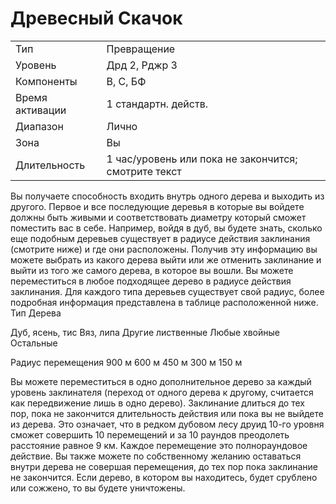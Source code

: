 
# Древесный Скачок

| | |
|---|---|
|Тип|Превращение|
|Уровень| Дрд 2, Рджр 3|
|Компоненты| В, С, БФ|
|Время активации| 1 стандартн. действ.|
|Диапазон| Лично|
|Зона| Вы|
|Длительность| 1 час/уровень или пока не закончится; смотрите текст|

Вы получаете способность входить
внутрь одного дерева и выходить из
другого. Первое и все последующие
деревья в которые вы войдете должны
быть живыми и соответствовать диаметру который сможет поместить вас в
себе. Например, войдя в дуб, вы будете
знать, сколько еще подобным деревьев
существует в радиусе действия заклинания (смотрите ниже) и где они расположены. Получив эту информацию
вы можете выбрать из какого дерева выйти или же отменить заклинание и выйти из того же самого дерева, в которое
вы вошли. Вы можете переместиться
в любое подходящее дерево в радиусе
действия заклинания. Для каждого типа
деревьев существует свой радиус, более
подробная информация представлена в
таблице расположенной ниже.
Тип Дерева

Дуб, ясень, тис
Вяз, липа
Другие лиственные
Любые хвойные
Остальные

Радиус
перемещения
900 м
600 м
450 м
300 м
150 м

Вы можете переместиться в одно дополнительное дерево за каждый уровень заклинателя (переход от одного дерева к другому, считается как передвижение лишь в одно дерево). Заклинание
длиться до тех пор, пока не закончится
длительность действия или пока вы не
выйдете из дерева. Это означает, что в
редком дубовом лесу друид 10-го уровня сможет совершить 10 перемещений
и за 10 раундов преодолеть расстояние
равное 9 км. Каждое перемещение это
полнораундовое действие.
Вы также можете по собственному
желанию оставаться внутри дерева
не совершая перемещения, до тех пор
пока заклинание не закончится. Если
дерево, в котором вы находитесь, будет
срублено или сожжено, то вы будете
уничтожены.
